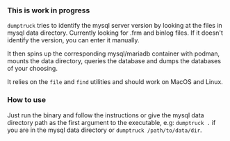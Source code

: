 ### This is work in progress

`dumptruck` tries to identify the mysql server version by looking at the files in mysql data directory.
Currently looking for .frm and binlog files. If it doesn't identify the version, you can enter it manually.

It then spins up the corresponding mysql/mariadb container with podman, mounts the data directory, queries the database and dumps the databases of your choosing. 


It relies on the `file` and `find` utilities and should work on MacOS and Linux. 

### How to use

Just run the binary and follow the instructions or give the mysql data directory path as the first argument to the executable,
e.g: `dumptruck .` if you are in the mysql data directory or `dumptruck /path/to/data/dir`. 
